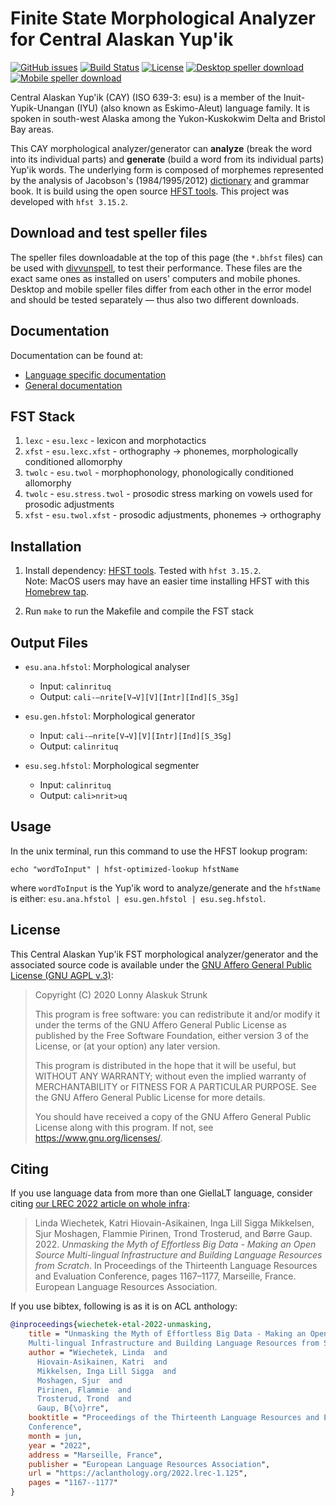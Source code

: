 Finite State Morphological Analyzer for Central Alaskan Yup'ik
==============================================================

[![GitHub issues](https://img.shields.io/github/issues-raw/giellalt/lang-esu)](https://github.com/giellalt/lang-esu/issues)
[![Build Status](https://divvun-tc.thetc.se/api/github/v1/repository/giellalt/lang-esu/main/badge.svg)](https://github.com/giellalt/lang-esu/actions)
[![License](https://img.shields.io/github/license/giellalt/lang-esu)](https://github.com/giellalt/lang-esu/blob/main/LICENSE)
[![Desktop speller download](https://img.shields.io/badge/download%40latest-desktop--bhfst-brightgreen)](https://pahkat.uit.no/main/download/speller-esu?platform=desktop&channel=nightly)
[![Mobile speller download](https://img.shields.io/badge/download%40latest-mobile--bhfst-brightgreen)](https://pahkat.uit.no/main/download/speller-esu?platform=mbile&channel=nightly)

Central Alaskan Yup'ik (CAY) (ISO 639-3: esu) is a member of the Inuit-Yupik-Unangan (IYU) (also known as Eskimo-Aleut) language family. It is spoken in south-west Alaska among the Yukon-Kuskokwim Delta and Bristol Bay areas.

This CAY morphological analyzer/generator can **analyze** (break the word into its individual parts) and **generate** (build a word from its individual parts) Yup'ik words. The underlying form is composed of morphemes represented by the analysis of Jacobson's (1984/1995/2012) [dictionary](http://www.uaf.edu/anla/item.xml?id=CY972J2012) and grammar book. It is build using the open source [HFST tools](https://hfst.github.io). This project was developed with `hfst 3.15.2`.

Download and test speller files
-------------------------------

The speller files downloadable at the top of this page (the `*.bhfst` files) can
be used with [divvunspell](https://github.com/divvun/divvunspell), to test their
performance. These files are the exact same ones as installed on users' computers
and mobile phones. Desktop and mobile speller files differ from each other in the
error model and should be tested separately — thus also two different downloads.

Documentation
-------------

Documentation can be found at:

- [Language specific documentation](https://giellalt.github.io/lang-esu/)
- [General documentation](https://giellalt.github.io/)

FST Stack
---------
1. `lexc` - `esu.lexc` - lexicon and morphotactics
2. `xfst` - `esu.lexc.xfst` - orthography → phonemes, morphologically conditioned allomorphy
3. `twolc` - `esu.twol` - morphophonology, phonologically conditioned allomorphy
4. `twolc` - `esu.stress.twol` - prosodic stress marking on vowels used for prosodic adjustments
5. `xfst` - `esu.twol.xfst` - prosodic adjustments, phonemes → orthography

Installation
------------
1. Install dependency: [HFST tools](https://hfst.github.io). Tested with `hfst 3.15.2`. <br> Note: MacOS users may have an easier time installing HFST with this [Homebrew tap](https://github.com/UAlbertaALTLab/homebrew-hfst).

2. Run `make` to run the Makefile and compile the FST stack

Output Files
------------
* `esu.ana.hfstol`: Morphological analyser
	* Input: `calinrituq`
	* Output: `cali-–nrite[V→V][V][Intr][Ind][S_3Sg]`

* `esu.gen.hfstol`: Morphological generator
	* Input: `cali-–nrite[V→V][V][Intr][Ind][S_3Sg]`
	* Output: `calinrituq`

* `esu.seg.hfstol`: Morphological segmenter
	* Input: `calinrituq`
	* Output: `cali>nrit>uq`

Usage
-----

In the unix terminal, run this command to use the HFST lookup program:

	echo "wordToInput" | hfst-optimized-lookup hfstName

where `wordToInput` is the Yup'ik word to analyze/generate and the `hfstName` is either: `esu.ana.hfstol | esu.gen.hfstol | esu.seg.hfstol`.

License
-------

This Central Alaskan Yup'ik FST morphological analyzer/generator and the associated source code is available under the
[GNU Affero General Public License (GNU AGPL v.3)](https://www.gnu.org/licenses/agpl-3.0.en.html):

> Copyright (C) 2020 Lonny Alaskuk Strunk
> 	
> This program is free software: you can redistribute it and/or modify it under the terms of the GNU Affero General Public License as published by the Free Software Foundation, either version 3 of the License, or (at your option) any later version.
> 	
> This program is distributed in the hope that it will be useful, but WITHOUT ANY WARRANTY; without even the implied warranty of MERCHANTABILITY or FITNESS FOR A PARTICULAR PURPOSE. See the GNU Affero General Public License for more details.
> 	
> You should have received a copy of the GNU Affero General Public License along with this program. If not, see <https://www.gnu.org/licenses/>.

Citing
------

<!-- Add language specific citation stuff here and to the CITATION.cff -->

If you use language data from more than one GiellaLT language, consider citing
[our LREC 2022 article on whole
infra](https://aclanthology.org/2022.lrec-1.125/):

> Linda Wiechetek, Katri Hiovain-Asikainen, Inga Lill Sigga Mikkelsen,
  Sjur Moshagen, Flammie Pirinen, Trond Trosterud, and Børre Gaup. 2022.
  *Unmasking the Myth of Effortless Big Data - Making an Open Source
  Multi-lingual Infrastructure and Building Language Resources from Scratch*.
  In Proceedings of the Thirteenth Language Resources and Evaluation Conference,
  pages 1167–1177, Marseille, France. European Language Resources Association.

If you use bibtex, following is as it is on ACL anthology:

```bibtex
@inproceedings{wiechetek-etal-2022-unmasking,
    title = "Unmasking the Myth of Effortless Big Data - Making an Open Source
    Multi-lingual Infrastructure and Building Language Resources from Scratch",
    author = "Wiechetek, Linda  and
      Hiovain-Asikainen, Katri  and
      Mikkelsen, Inga Lill Sigga  and
      Moshagen, Sjur  and
      Pirinen, Flammie  and
      Trosterud, Trond  and
      Gaup, B{\o}rre",
    booktitle = "Proceedings of the Thirteenth Language Resources and Evaluation
    Conference",
    month = jun,
    year = "2022",
    address = "Marseille, France",
    publisher = "European Language Resources Association",
    url = "https://aclanthology.org/2022.lrec-1.125",
    pages = "1167--1177"
}
```
